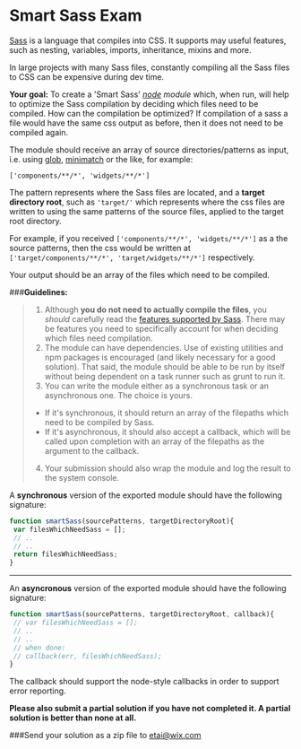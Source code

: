 Smart Sass Exam
===============

[Sass](http://sass-lang.com/) is a language that compiles into CSS. 
It supports may useful features, such as nesting, variables, imports, inheritance, mixins and more. 

In large projects with many Sass files, constantly compiling all the Sass files to CSS can be expensive during dev time.

**Your goal:** To create a 'Smart Sass' *[node](http://nodejs.org/) module* which, when run, will help to optimize the Sass compilation by deciding which files need to be compiled.
How can the compilation be optimized? If compilation of a sass a file would have the same css output as before, then it does not need to be compiled again.

The module should receive an array of source directories/patterns as input, i.e. using [glob](https://github.com/isaacs/node-glob), [minimatch](https://github.com/isaacs/minimatch) or the like, for example:
```
['components/**/*', 'widgets/**/*']
```

The pattern represents where the Sass files are located, and a **target directory root**, such as ```'target/'``` which represents where the css files are written to using the same patterns of the source files, applied to the target root directory.

For example, if you received  ```['components/**/*', 'widgets/**/*']``` as a the source patterns, then the css would be written at  ```['target/components/**/*', 'target/widgets/**/*']``` respectively. 


Your output should be an array of the files which need to be compiled.

###**Guidelines:**

>1. Although **you do not need to actually compile the files**, you *should* carefully read the [features supported by Sass](http://sass-lang.com/guide). 
>There may be features you need to specifically account for when deciding which files need compilation.
>2. The module can have dependencies. Use of existing utilities and npm packages is encouraged (and likely necessary for a good solution). 
>That said, the module should be able to be run by itself without being dependent on a task runner such as grunt to run it.
>3. You can write the module either as a synchronous task or an asynchronous one. The choice is yours.
>  * If it's synchronous, it should return an array of the filepaths which need to be compiled by Sass.
>  * If it's asynchronous, it should also accept a callback, which will be called upon completion with an array of the filepaths as the argument to the callback.
> 4. Your submission should also wrap the module and log the result to the system console.

A **synchronous** version of the exported module should have the following signature:
```js
function smartSass(sourcePatterns, targetDirectoryRoot){
 var filesWhichNeedSass = [];
 // .. 
 // ..
 return filesWhichNeedSass;
}

```
-----
An **asyncronous** version of the exported module should have the following signature:
```js
function smartSass(sourcePatterns, targetDirectoryRoot, callback){
 // var filesWhichNeedSass = [];
 // ..
 // ..
 // when done:
 // callback(err, filesWhichNeedSass);
}
```
The callback should support the node-style callbacks in order to support error reporting.


**Please also submit a partial solution if you have not completed it. A partial solution is better than none at all.**

###Send your solution as a zip file to etai@wix.com

